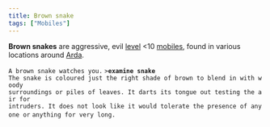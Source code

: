 ```yaml
---
title: Brown snake
tags: ["Mobiles"]
---
```

**Brown snakes** are aggressive, evil [level](level "wikilink") \<10
[mobiles](mobile "wikilink"), found in various locations around
[Arda](Arda "wikilink").

`A brown snake watches you.`
`>`**`examine snake`**
`The snake is coloured just the right shade of brown to blend in with woody`
`surroundings or piles of leaves. It darts its tongue out testing the air for`
`intruders. It does not look like it would tolerate the presence of anyone or`
`anything for very long.`
